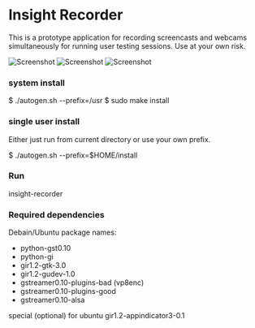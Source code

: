 
# Insight Recorder

This is a prototype application for recording screencasts and webcams simultaneously for running user testing sessions. Use at your own risk.

![Screenshot](http://insight-recorder.github.io/isr3.png)
![Screenshot](http://insight-recorder.github.io/isr2.png)
![Screenshot](http://insight-recorder.github.io/isr.png)

### system install

$ ./autogen.sh --prefix=/usr
$ sudo make install

### single user install

Either just run from current directory or use your own prefix.

$ ./autogen.sh --prefix=$HOME/install


### Run

insight-recorder

### Required dependencies

Debain/Ubuntu package names:

- python-gst0.10
- python-gi
- gir1.2-gtk-3.0
- gir1.2-gudev-1.0
- gstreamer0.10-plugins-bad (vp8enc)
- gstreamer0.10-plugins-good
- gstreamer0.10-alsa

special (optional) for ubuntu gir1.2-appindicator3-0.1
